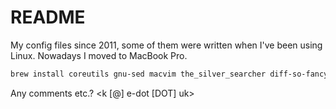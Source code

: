 README
======

My config files since 2011, some of them were written when I've been using Linux. Nowadays I moved to MacBook Pro.

```sh
brew install coreutils gnu-sed macvim the_silver_searcher diff-so-fancy
```

Any comments etc.? <k [@] e-dot [DOT] uk> 
